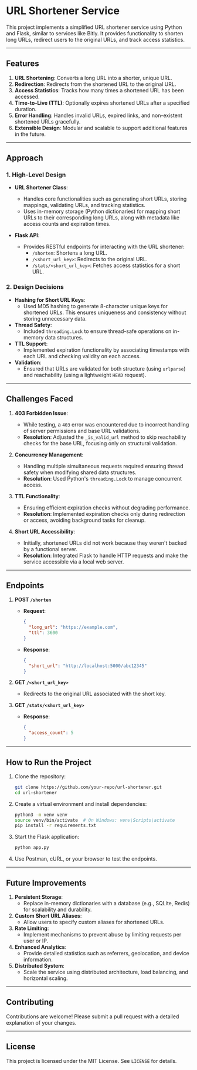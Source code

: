 
# URL Shortener Service

This project implements a simplified URL shortener service using Python and Flask, similar to services like Bitly. It provides functionality to shorten long URLs, redirect users to the original URLs, and track access statistics.

---

## **Features**
1. **URL Shortening**: Converts a long URL into a shorter, unique URL.
2. **Redirection**: Redirects from the shortened URL to the original URL.
3. **Access Statistics**: Tracks how many times a shortened URL has been accessed.
4. **Time-to-Live (TTL)**: Optionally expires shortened URLs after a specified duration.
5. **Error Handling**: Handles invalid URLs, expired links, and non-existent shortened URLs gracefully.
6. **Extensible Design**: Modular and scalable to support additional features in the future.

---

## **Approach**

### **1. High-Level Design**
- **URL Shortener Class**:
  - Handles core functionalities such as generating short URLs, storing mappings, validating URLs, and tracking statistics.
  - Uses in-memory storage (Python dictionaries) for mapping short URLs to their corresponding long URLs, along with metadata like access counts and expiration times.

- **Flask API**:
  - Provides RESTful endpoints for interacting with the URL shortener:
    - `/shorten`: Shortens a long URL.
    - `/<short_url_key>`: Redirects to the original URL.
    - `/stats/<short_url_key>`: Fetches access statistics for a short URL.

### **2. Design Decisions**
- **Hashing for Short URL Keys**:
  - Used MD5 hashing to generate 8-character unique keys for shortened URLs. This ensures uniqueness and consistency without storing unnecessary data.
- **Thread Safety**:
  - Included `threading.Lock` to ensure thread-safe operations on in-memory data structures.
- **TTL Support**:
  - Implemented expiration functionality by associating timestamps with each URL and checking validity on each access.
- **Validation**:
  - Ensured that URLs are validated for both structure (using `urlparse`) and reachability (using a lightweight `HEAD` request).

---

## **Challenges Faced**
1. **403 Forbidden Issue**:
   - While testing, a `403` error was encountered due to incorrect handling of server permissions and base URL validations.
   - **Resolution**: Adjusted the `_is_valid_url` method to skip reachability checks for the base URL, focusing only on structural validation.

2. **Concurrency Management**:
   - Handling multiple simultaneous requests required ensuring thread safety when modifying shared data structures.
   - **Resolution**: Used Python's `threading.Lock` to manage concurrent access.

3. **TTL Functionality**:
   - Ensuring efficient expiration checks without degrading performance.
   - **Resolution**: Implemented expiration checks only during redirection or access, avoiding background tasks for cleanup.

4. **Short URL Accessibility**:
   - Initially, shortened URLs did not work because they weren't backed by a functional server.
   - **Resolution**: Integrated Flask to handle HTTP requests and make the service accessible via a local web server.

---

## **Endpoints**
1. **POST `/shorten`**
   - **Request**:
     ```json
     {
       "long_url": "https://example.com",
       "ttl": 3600
     }
     ```
   - **Response**:
     ```json
     {
       "short_url": "http://localhost:5000/abc12345"
     }
     ```

2. **GET `/<short_url_key>`**
   - Redirects to the original URL associated with the short key.

3. **GET `/stats/<short_url_key>`**
   - **Response**:
     ```json
     {
       "access_count": 5
     }
     ```

---

## **How to Run the Project**
1. Clone the repository:
   ```bash
   git clone https://github.com/your-repo/url-shortener.git
   cd url-shortener
   ```

2. Create a virtual environment and install dependencies:
   ```bash
   python3 -m venv venv
   source venv/bin/activate  # On Windows: venv\Scripts\activate
   pip install -r requirements.txt
   ```

3. Start the Flask application:
   ```bash
   python app.py
   ```

4. Use Postman, cURL, or your browser to test the endpoints.

---

## **Future Improvements**
1. **Persistent Storage**:
   - Replace in-memory dictionaries with a database (e.g., SQLite, Redis) for scalability and durability.
2. **Custom Short URL Aliases**:
   - Allow users to specify custom aliases for shortened URLs.
3. **Rate Limiting**:
   - Implement mechanisms to prevent abuse by limiting requests per user or IP.
4. **Enhanced Analytics**:
   - Provide detailed statistics such as referrers, geolocation, and device information.
5. **Distributed System**:
   - Scale the service using distributed architecture, load balancing, and horizontal scaling.

---

## **Contributing**
Contributions are welcome! Please submit a pull request with a detailed explanation of your changes.

---

## **License**
This project is licensed under the MIT License. See `LICENSE` for details.
